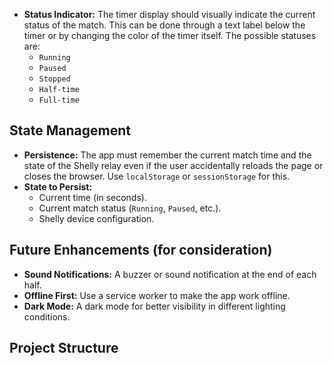 *   **Status Indicator:** The timer display should visually indicate the current status of the match. This can be done through a text label below the timer or by changing the color of the timer itself. The possible statuses are:
    *   `Running`
    *   `Paused`
    *   `Stopped`
    *   `Half-time`
    *   `Full-time`

## State Management

*   **Persistence:** The app must remember the current match time and the state of the Shelly relay even if the user accidentally reloads the page or closes the browser. Use `localStorage` or `sessionStorage` for this.
*   **State to Persist:**
    *   Current time (in seconds).
    *   Current match status (`Running`, `Paused`, etc.).
    *   Shelly device configuration.

## Future Enhancements (for consideration)

*   **Sound Notifications:** A buzzer or sound notification at the end of each half.
*   **Offline First:** Use a service worker to make the app work offline.
*   **Dark Mode:** A dark mode for better visibility in different lighting conditions.

## Project Structure